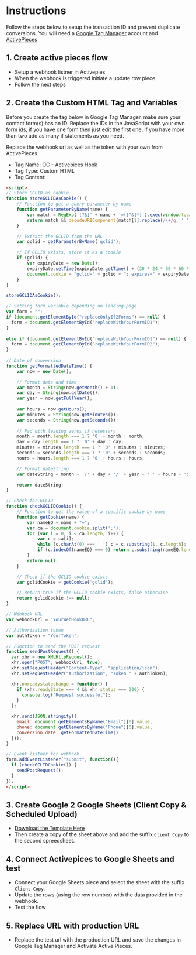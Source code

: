# Instructions
Follow the steps below to setup the transaction ID and prevent duplicate conversions. You will need a [Google Tag Manager](https://tagmanager.google.com) account and [ActivePieces](https://www.activepieces.com/)

## 1. Create active pieces flow
- Setup a webhook listner in Activepies
- When the webhook is triggered initiate a update row piece.
- Follow the next steps

## 2. Create the Custom HTML Tag and Variables
Before you create the tag below in Google Tag Manager, make sure your contact form(s) has an ID. Replace the IDs in the JavaScript with your own form ids, if you have one form then just edit the first one, if you have more than two add as many if statements as you need.

Replace the webhook url as well as the token with your own from ActivePieces.

- Tag Name: OC - Activepices Hook
- Tag Type: Custom HTML
- Tag Content:
```html
<script>
// Store GCLID as cookie
function storeGCLIDAsCookie() {
    // Function to get a query parameter by name
    function getParameterByName(name) {
        var match = RegExp('[?&]' + name + '=([^&]*)').exec(window.location.search);
        return match && decodeURIComponent(match[1].replace(/\+/g, ' '));
    }

    // Extract the GCLID from the URL
    var gclid = getParameterByName('gclid');

    // If GCLID exists, store it as a cookie
    if (gclid) {
        var expiryDate = new Date();
        expiryDate.setTime(expiryDate.getTime() + (30 * 24 * 60 * 60 * 1000)); // Cookie expires in 30 days
        document.cookie = "gclid=" + gclid + "; expires=" + expiryDate.toUTCString() + "; path=/";
    }
}

storeGCLIDAsCookie();

// Setting form variable depending on landing page
var form = "";
if (document.getElementById("replaceOnlyIf2Forms") == null) {
  form = document.getElementById("replaceWithYourFormID1");
}
  
else if (document.getElementById("replaceWithYourFormID1") == null) {
  form = document.getElementById("replaceWithYourFormID2");
}
  
// Date of conversion
function getFormattedDateTime() {
    var now = new Date();

    // Format date and time
    var month = String(now.getMonth() + 1);
    var day = String(now.getDate());
    var year = now.getFullYear();
    
    var hours = now.getHours();
    var minutes = String(now.getMinutes());
    var seconds = String(now.getSeconds());
    
    // Pad with leading zeros if necessary
    month = month.length === 1 ? '0' + month : month;
    day = day.length === 1 ? '0' + day : day;
    minutes = minutes.length === 1 ? '0' + minutes : minutes;
    seconds = seconds.length === 1 ? '0' + seconds : seconds;
    hours = hours.length === 1 ? '0' + hours : hours;

    // Format dateString
    var dateString = month + '/' + day + '/' + year + ' ' + hours + ':' + minutes + ':' + seconds;

    return dateString;
}

// Check for GCLID
function checkGCLIDCookie() {
    // Function to get the value of a specific cookie by name
    function getCookie(name) {
        var nameEQ = name + "=";
        var ca = document.cookie.split(';');
        for (var i = 0; i < ca.length; i++) {
            var c = ca[i];
            while (c.charAt(0) === ' ') c = c.substring(1, c.length);
            if (c.indexOf(nameEQ) === 0) return c.substring(nameEQ.length, c.length);
        }
        return null;
    }

    // Check if the GCLID cookie exists
    var gclidCookie = getCookie('gclid');

    // Return true if the GCLID cookie exists, false otherwise
    return gclidCookie !== null;
}

// Webhook URL
var webhookUrl = "YourWebHookURL";

// Authorization token
var authToken = "YourToken";

// Function to send the POST request
function sendPostRequest() {
  var xhr = new XMLHttpRequest();
  xhr.open("POST", webhookUrl, true);
  xhr.setRequestHeader("Content-Type", "application/json");
  xhr.setRequestHeader("Authorization", "Token " + authToken);

  xhr.onreadystatechange = function() {
    if (xhr.readyState === 4 && xhr.status === 200) {
      console.log("Request successful");
    }
  };

  xhr.send(JSON.stringify({
    email: document.getElementsByName("Email")[0].value,
    phone: document.getElementsByName("Phone")[0].value,
    conversion_date: getFormattedDateTime()
  }));
}

// Event listner for webhook
form.addEventListener("submit", function(){
  if (checkGCLIDCookie()) {
    sendPostRequest();
  }
});
</script>
```

## 3. Create Google 2 Google Sheets (Client Copy & Scheduled Upload)
- [Download the Template Here](https://docs.google.com/spreadsheets/u/4/d/1g0-rFycZvezi8lr9lroysKx2qqAawWiRnr6F1IKwMh8/copy)
- Then create a copy of the sheet above and add the suffix ``Client Copy`` to the second spreedsheet.

## 4. Connect Activepices to Google Sheets and test
- Connect your Google Sheets piece and select the sheet with the suffix ``Client Copy``.
- Update the rows (using the row number) with the data provided in the webhook.
- Test the flow

## 5. Replace URL with production URL
- Replace the test url with the production URL and save the changes in Google Tag Manager and Activate Active Pieces.